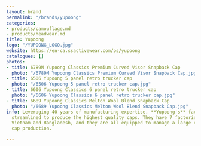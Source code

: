 ```yaml
---
layout: brand
permalink: "/brands/yupoong"
categories:
- products/camouflage.md
- products/headwear.md
title: Yupoong
logo: "/YUPOONG_LOGO.jpg"
website: https://en-ca.ssactivewear.com/ps/yupoong
catalogues: []
photos:
- title: 6789M Yupoong Classics Premium Curved Visor Snapback Cap
  photo: "/6789M Yupoong Classics Premium Curved Visor Snapback Cap.jpg"
- title: 6506 Yupoong 5 panel retro trucker cap
  photo: "/6506 Yupoong 5 panel retro trucker cap.jpg"
- title: 6606 Yupoong Classics 6 panel retro trucker cap
  photo: "/6606 Yupoong Classics 6 panel retro trucker cap.jpg"
- title: 6689 Yupoong Classics Melton Wool Blend Snapback Cap
  photo: "/6689 Yupoong Classics Melton Wool Blend Snapback Cap.jpg"
info: Leveraging 40 years of manufacturing expertise, **Yupoong's** factories are
  streamlined to produce the highest quality caps. They have 7 factories located throughout
  Vietnam and Bangladesh, and they are all equipped to manage a large capacity of
  cap production.

---
```

